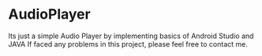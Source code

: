 # AudioPlayer
Its just a simple Audio Player by implementing basics of Android Studio and JAVA
If faced any problems in this project, please feel free to contact me.
